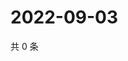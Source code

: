 # 2022-09-03

共 0 条

<!-- BEGIN WEIBO -->
<!-- 最后更新时间 Sat Sep 03 2022 19:00:49 GMT+0800 (China Standard Time) -->

<!-- END WEIBO -->
